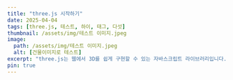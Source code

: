 ```yaml
---
title: "three.js 시작하기"
date: 2025-04-04
tags: [three.js, 테스트, 하이, 태그, 다섯]
thumbnail: /assets/img/테스트 이미지.jpeg
image:
  path: /assets/img/테스트 이미지.jpeg
  alt: [건물이미지로 테스트]
excerpt: "three.js는 웹에서 3D를 쉽게 구현할 수 있는 자바스크립트 라이브러리입니다."
pin: true
---
```


